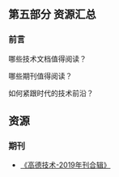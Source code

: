 ## 第五部分 资源汇总
### 前言
哪些技术文档值得阅读？

哪些期刊值得阅读？

如何紧跟时代的技术前沿？

## 资源

### 期刊
 - [《高德技术-2019年刊合辑》](files/46a2ae997f5ef395a78c9ab751b6d942.pdf)




